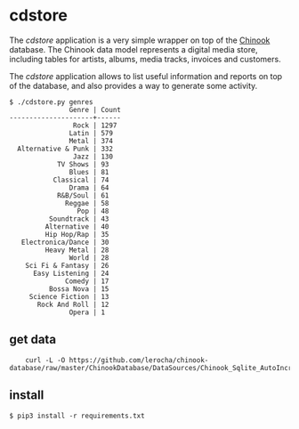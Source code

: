 # cdstore

The *cdstore* application is a very simple wrapper on top of
the [Chinook](https://github.com/lerocha/chinook-database) database. The
Chinook data model represents a digital media store, including tables for
artists, albums, media tracks, invoices and customers.

The *cdstore* application allows to list useful information and reports on
top of the database, and also provides a way to generate some activity.

~~~
$ ./cdstore.py genres
               Genre | Count
---------------------+------
                Rock | 1297
               Latin | 579
               Metal | 374
  Alternative & Punk | 332
                Jazz | 130
            TV Shows | 93
               Blues | 81
           Classical | 74
               Drama | 64
            R&B/Soul | 61
              Reggae | 58
                 Pop | 48
          Soundtrack | 43
         Alternative | 40
         Hip Hop/Rap | 35
   Electronica/Dance | 30
         Heavy Metal | 28
               World | 28
    Sci Fi & Fantasy | 26
      Easy Listening | 24
              Comedy | 17
          Bossa Nova | 15
     Science Fiction | 13
       Rock And Roll | 12
               Opera | 1
~~~

## get data

~~~ shell
    curl -L -O https://github.com/lerocha/chinook-database/raw/master/ChinookDatabase/DataSources/Chinook_Sqlite_AutoIncrementPKs.sqlite
~~~

## install

~~~ shell
$ pip3 install -r requirements.txt
~~~
